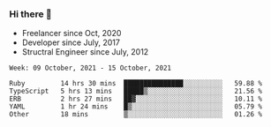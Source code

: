 ### Hi there 👋

- Freelancer since Oct, 2020
- Developer since July, 2017
- Structral Engineer since July, 2012

<!--START_SECTION:waka-->
```text
Week: 09 October, 2021 - 15 October, 2021

Ruby         14 hrs 30 mins  ███████████████░░░░░░░░░░   59.88 % 
TypeScript   5 hrs 13 mins   █████▒░░░░░░░░░░░░░░░░░░░   21.56 % 
ERB          2 hrs 27 mins   ██▓░░░░░░░░░░░░░░░░░░░░░░   10.11 % 
YAML         1 hr 24 mins    █▒░░░░░░░░░░░░░░░░░░░░░░░   05.79 % 
Other        18 mins         ▒░░░░░░░░░░░░░░░░░░░░░░░░   01.26 % 
```
<!--END_SECTION:waka-->
